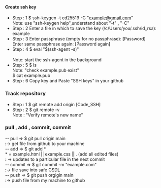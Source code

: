 
 #### Create ssh key
 
 - Step : 1 
   $ ssh-keygen -t ed25519 -C "example@gmail.com" <br/>
      Note: use "ssh-keygen help",understand about "-t" , "-C"
 - Step : 2 
  Enter a file in which to save the key (/c/Users/you/.ssh/id_rsa): example
 - Step : 3
   Enter passphrase (empty for no passphrase): [Password] <br/>
   Enter same passphrase again: [Password again]
 - Step : 4
   $ eval "$(ssh-agent -s)"<br/>  
      Note: start the ssh-agent in the background
 - Step : 5
   $ ls <br/>
     Note: "check example.pub exist"<br/>
   $ cat example.pub
 - Step : 6
   Copy key and Paste "SSH keys" in your github 

### Track repository
- Step : 1
  $ git remote add origin [Code_SSH]
- Step : 2
  $ git remote -v<br/>
  Note : "Verify remote's new name"
### pull , add ,  commit, commit
-- pull => $ git pull origin main <br/>
       :-> get file from github to your machine <br/>
-- add  => $ git add * <br/>
     * = example.html || example.css || . (add all edited files)<br/> 
     : -> updates to a particular file in the next commit<br/>
-- commit => $ git commit -m "example.com"<br/>
     :-> file save into safe CSDL<br/>
-- push => $ git push orgigin main<br/>
     :-> push file from my machine to github
   
